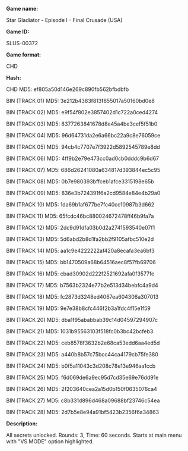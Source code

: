 **Game name:**

Star Gladiator - Episode I - Final Crusade (USA)

**Game ID:**

SLUS-00372

**Game format:**

CHD

**Hash:**

CHD MD5: ef805a50d146e269c890fb562bfbdbfb

BIN (TRACK 01) MD5: 3e212b4383f813f855017a50160bd0e8

BIN (TRACK 02) MD5: e9f54f802e3857402d1c722a0ced4274

BIN (TRACK 03) MD5: 8377263841678d8e45a4be3cef5f51b0

BIN (TRACK 04) MD5: 96d64731da2e6a66bc22a9c8e76059ce

BIN (TRACK 05) MD5: 94cb4c7707e7f3922d5892545789e8dd

BIN (TRACK 06) MD5: 4ff9b2e79e473cc0ad0cb0dddc9b6d67

BIN (TRACK 07) MD5: 686d26241080a634817d393844ec5c95

BIN (TRACK 08) MD5: 0b7e980393bffceb1afce3315198e65b

BIN (TRACK 09) MD5: 836e3b724391f6a2cd9584e84e4b29a0

BIN (TRACK 10) MD5: 1da69b1af677be7fc40cc10987b3d662

BIN (TRACK 11) MD5: 65fcdc46bc880024672478ff46b9fa7a

BIN (TRACK 12) MD5: 2dc9d91dfa03b0d2a2741593540e07f1

BIN (TRACK 13) MD5: 5d6abd2b8d1fa2bb2f9105afbc510e2d

BIN (TRACK 14) MD5: aa1c9e4222222af420a8ecafa3ea6bf3

BIN (TRACK 15) MD5: bb1470509a68b64516aec8f57fb69706

BIN (TRACK 16) MD5: cbad30902d222f2521692afa0f3577fe

BIN (TRACK 17) MD5: b7563b2324e77b2e513d34bebfc4a9d4

BIN (TRACK 18) MD5: fc2873d3248ed4067ea604306a307013

BIN (TRACK 19) MD5: 9e7e38b8cfc446f2b3a1fdc4f15e1f59

BIN (TRACK 20) MD5: dba1f95ababbab39c14d04597294907c

BIN (TRACK 21) MD5: 1031b95563103f518fc0b3bc42bcfeb3

BIN (TRACK 22) MD5: ceb8578f3632b2e68ca53edd6aa4ed5d

BIN (TRACK 23) MD5: a440b8b57c75bcc44ca4179cb75fe380

BIN (TRACK 24) MD5: b0f5a11043c3d208c78e13e946aa1ccb

BIN (TRACK 25) MD5: f6d069de6a9ec95d7cd35e69e76dd91e

BIN (TRACK 26) MD5: 2f203640cea2a15d0b150f0635076ca4

BIN (TRACK 27) MD5: c8b331d896d468a09688bf23746c54ea

BIN (TRACK 28) MD5: 2d7b5e8e94a91bf5423b2356f6a34863

**Description:**

All secrets unlocked. Rounds: 3, Time: 60 seconds. Starts at main menu with "VS MODE" option highlighted.